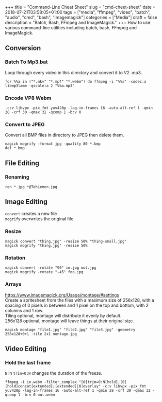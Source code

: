 +++
title = "Command-Line Cheat Sheet"
slug = "cmd-cheet-sheet"
date = 2018-07-21T03:58:05+01:00
tags = ["media", "ffmpeg", "video", "batch", "audio", "cmd", "bash", "imagemagick"]
categories = ["Media"]
draft = false
description = "Batch, Bash, FFmpeg and ImageMagick."
+++
How to use various command-line utilities including batch, bash, FFmpeg and ImageMagick.
<!--more-->

## Conversion

### Batch To Mp3.bat
Loop through every video in this directory and convert it to V2 .mp3.
```
for %%a in ("*.mkv" "*.mp4" "*.webm") do ffmpeg -i "%%a" -codec:a libmp3lame -qscale:a 2 "%%a.mp3"
```

### Encode VP8 Webm
```
-c:v libvpx -pix_fmt yuv420p -lag-in-frames 16 -auto-alt-ref 1 -qmin 28 -crf 30 -qmax 32 -qcomp 1 -b:v 0
```

### Convert to JPEG
Convert all BMP files in directory to JPEG then delete them.
```
magick mogrify -format jpg -quality 80 *.bmp
del *.bmp
```

## File Editing

### Renaming

`ren *.jpg *@TehLemon.jpg`

## Image Editing

`convert` creates a new file  
`mogrify` overwrites the original file

### Resize

```
magick convert "thing.jpg" -resize 50% "thing-small.jpg"
magick mogrify "thing.jpg" -resize 50%
```

### Rotation

```
magick convert -rotate "90" in.jpg out.jpg
magick mogrify -rotate "-45" foo.jpg
```

### Arrays

<https://www.imagemagick.org/Usage/montage/#settings>  
Create a spritesheet from the files with a maximum size of 256x128, with a spacing of 0 pixels in between and 1 pixel on the top and bottom, with 2 columns and 1 row.  
Tiling optional, montage will distribute it evenly by default.  
256x128 optional, montage will leave things at their original size.  

```
magick montage "file1.jpg" "file2.jpg" "file3.jpg" -geometry 256x128+0+1 -tile 2x1 montage.jpg
```

## Video Editing

### Hold the last frame

`N` in `trim=0:N` changes the duration of the freeze.
```
ffmpeg -i in.webm -filter_complex "[0]trim=0:N[hold];[0][hold]concat[extended];[extended][0]overlay" -c:v libvpx -pix_fmt yuv420p -lag-in-frames 16 -auto-alt-ref 1 -qmin 28 -crf 30 -qmax 32 -qcomp 1 -b:v 0 out.webm
```